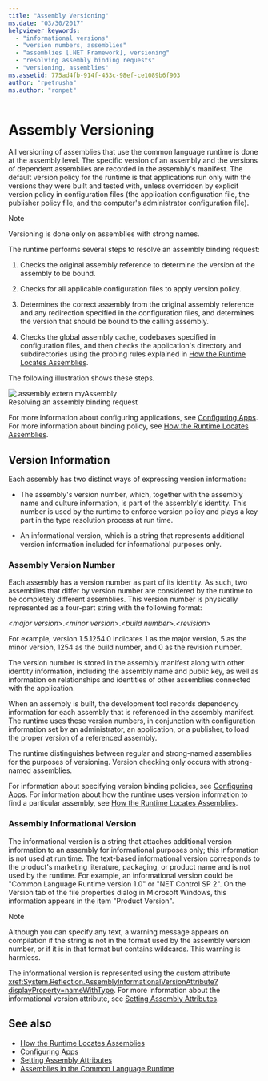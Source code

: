 ```yaml
---
title: "Assembly Versioning"
ms.date: "03/30/2017"
helpviewer_keywords: 
  - "informational versions"
  - "version numbers, assemblies"
  - "assemblies [.NET Framework], versioning"
  - "resolving assembly binding requests"
  - "versioning, assemblies"
ms.assetid: 775ad4fb-914f-453c-98ef-ce1089b6f903
author: "rpetrusha"
ms.author: "ronpet"
---
```

# Assembly Versioning
All versioning of assemblies that use the common language runtime is done at the assembly level. The specific version of an assembly and the versions of dependent assemblies are recorded in the assembly's manifest. The default version policy for the runtime is that applications run only with the versions they were built and tested with, unless overridden by explicit version policy in configuration files (the application configuration file, the publisher policy file, and the computer's administrator configuration file).  
  
> [!NOTE]
>  Versioning is done only on assemblies with strong names.  
  
 The runtime performs several steps to resolve an assembly binding request:  
  
1.  Checks the original assembly reference to determine the version of the assembly to be bound.  
  
2.  Checks for all applicable configuration files to apply version policy.  
  
3.  Determines the correct assembly from the original assembly reference and any redirection specified in the configuration files, and determines the version that should be bound to the calling assembly.  
  
4.  Checks the global assembly cache, codebases specified in configuration files, and then checks the application's directory and subdirectories using the probing rules explained in [How the Runtime Locates Assemblies](../../../docs/framework/deployment/how-the-runtime-locates-assemblies.md).  
  
 The following illustration shows these steps.  
  
 ![.assembly extern myAssembly](../../../docs/framework/app-domains/media/versioningover.gif "versioningover")  
Resolving an assembly binding request  
  
 For more information about configuring applications, see [Configuring Apps](../../../docs/framework/configure-apps/index.md). For more information about binding policy, see [How the Runtime Locates Assemblies](../../../docs/framework/deployment/how-the-runtime-locates-assemblies.md).  
  
## Version Information  
 Each assembly has two distinct ways of expressing version information:  
  
-   The assembly's version number, which, together with the assembly name and culture information, is part of the assembly's identity. This number is used by the runtime to enforce version policy and plays a key part in the type resolution process at run time.  
  
-   An informational version, which is a string that represents additional version information included for informational purposes only.  
  
### Assembly Version Number  
 Each assembly has a version number as part of its identity. As such, two assemblies that differ by version number are considered by the runtime to be completely different assemblies. This version number is physically represented as a four-part string with the following format:  
  
 \<*major version*>.\<*minor version*>.\<*build number*>.\<*revision*>  
  
 For example, version 1.5.1254.0 indicates 1 as the major version, 5 as the minor version, 1254 as the build number, and 0 as the revision number.  
  
 The version number is stored in the assembly manifest along with other identity information, including the assembly name and public key, as well as information on relationships and identities of other assemblies connected with the application.  
  
 When an assembly is built, the development tool records dependency information for each assembly that is referenced in the assembly manifest. The runtime uses these version numbers, in conjunction with configuration information set by an administrator, an application, or a publisher, to load the proper version of a referenced assembly.  
  
 The runtime distinguishes between regular and strong-named assemblies for the purposes of versioning. Version checking only occurs with strong-named assemblies.  
  
 For information about specifying version binding policies, see [Configuring Apps](../../../docs/framework/configure-apps/index.md). For information about how the runtime uses version information to find a particular assembly, see [How the Runtime Locates Assemblies](../../../docs/framework/deployment/how-the-runtime-locates-assemblies.md).  
  
### Assembly Informational Version  
 The informational version is a string that attaches additional version information to an assembly for informational purposes only; this information is not used at run time. The text-based informational version corresponds to the product's marketing literature, packaging, or product name and is not used by the runtime. For example, an informational version could be "Common Language Runtime version 1.0" or "NET Control SP 2". On the Version tab of the file properties dialog in Microsoft Windows, this information appears in the item "Product Version".  
  
> [!NOTE]
>  Although you can specify any text, a warning message appears on compilation if the string is not in the format used by the assembly version number, or if it is in that format but contains wildcards. This warning is harmless.  
  
 The informational version is represented using the custom attribute <xref:System.Reflection.AssemblyInformationalVersionAttribute?displayProperty=nameWithType>. For more information about the informational version attribute, see [Setting Assembly Attributes](../../../docs/framework/app-domains/set-assembly-attributes.md).  
  
## See also
- [How the Runtime Locates Assemblies](../../../docs/framework/deployment/how-the-runtime-locates-assemblies.md)
- [Configuring Apps](../../../docs/framework/configure-apps/index.md)
- [Setting Assembly Attributes](../../../docs/framework/app-domains/set-assembly-attributes.md)
- [Assemblies in the Common Language Runtime](../../../docs/framework/app-domains/assemblies-in-the-common-language-runtime.md)
